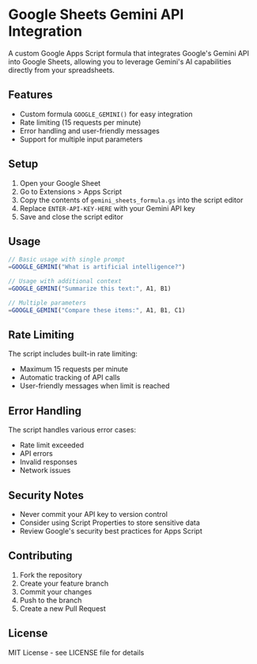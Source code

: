 # Google Sheets Gemini API Integration

A custom Google Apps Script formula that integrates Google's Gemini API into Google Sheets, allowing you to leverage Gemini's AI capabilities directly from your spreadsheets.

## Features

- Custom formula `GOOGLE_GEMINI()` for easy integration
- Rate limiting (15 requests per minute)
- Error handling and user-friendly messages
- Support for multiple input parameters

## Setup

1. Open your Google Sheet
2. Go to Extensions > Apps Script
3. Copy the contents of `gemini_sheets_formula.gs` into the script editor
4. Replace `ENTER-API-KEY-HERE` with your Gemini API key
5. Save and close the script editor

## Usage

```javascript
// Basic usage with single prompt
=GOOGLE_GEMINI("What is artificial intelligence?")

// Usage with additional context
=GOOGLE_GEMINI("Summarize this text:", A1, B1)

// Multiple parameters
=GOOGLE_GEMINI("Compare these items:", A1, B1, C1)
```

## Rate Limiting

The script includes built-in rate limiting:
- Maximum 15 requests per minute
- Automatic tracking of API calls
- User-friendly messages when limit is reached

## Error Handling

The script handles various error cases:
- Rate limit exceeded
- API errors
- Invalid responses
- Network issues

## Security Notes

- Never commit your API key to version control
- Consider using Script Properties to store sensitive data
- Review Google's security best practices for Apps Script

## Contributing

1. Fork the repository
2. Create your feature branch
3. Commit your changes
4. Push to the branch
5. Create a new Pull Request

## License

MIT License - see LICENSE file for details
